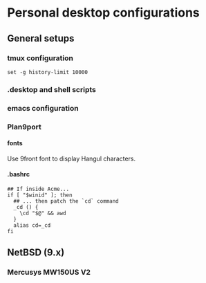 # Personal desktop configurations

## General setups

### tmux configuration

```
set -g history-limit 10000
```

### .desktop and shell scripts

### emacs configuration

### Plan9port

#### fonts

Use 9front font to display Hangul characters.


#### .bashrc

```
## If inside Acme...
if [ "$winid" ]; then
  ## ... then patch the `cd` command
  _cd () {
    \cd "$@" && awd
  }
  alias cd=_cd
fi
```

## NetBSD (9.x)

### Mercusys MW150US V2

